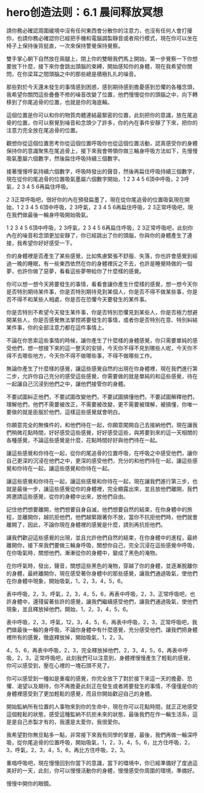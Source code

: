 # hero创造法则：6.1 晨间释放冥想

請你務必確認周圍緩境中沒有任何東西會分散你的注意力，也沒有任何人會打擾你，也請你務必確認你已經把手機和電腦調製靜音或者飛行模式，現在你可以坐在椅子上保持後背挺直，一次來保持警覺保持覺察。

雙手掌心朝下自然放在兩腿上，閉上你的雙眼我們馬上開始，第一步覺察一下你想要放下什麼，接下來你會跳出頭腦的束縛，開始感知你的身體，現在我希望你關閃，在你梁耳之間頭腦之中的那些總是積極扎扎的噪音。

那些對於今天還未發生的事情感到困惑，感到期待感到擔憂感到恐懼的各種念頭，我希望你關閃這些疊疊不修的噪音改變了位置，他們慢慢從你的頭腦之中，向下轉移到了你尾追骨的位置，也就是你的海底輪。

這個位置是你可以和你的物質肉體連結最緊密的位置，此刻把你的意識，放在尾追骨的位置，你可以察覺到噪音和念頭少了許多，你的內在事件安靜了下來，把你的注意力完全放在尾追骨的位置。

觀想你從這個位置思考你從這個位置呼吸你也從這個位置活動，認真感受你的身體保持你的意識聚焦在尾追骨上，接下來我會帶領你做三輪身呼吸方法如下，先慢慢吸氣墨屬六個數字，然後扁住呼吸持續三個數字。

接著慢慢呼氣持續六個數字，呼吸時發出的聲音，然後再扁住呼吸持續三個數字，現在從你的尾追骨的位置吸氣墨屬六個數字開始，1 2 3 4 5 6頂中呼吸，2 3呼氣，2 3 4 5 6再扁住呼吸。

2 3正常呼吸吧，很好你的內在預發扁墨了，現在從你尾追骨的位置吸氣現在開始，1 2 3 4 5 6頂中呼吸，2 3呼氣，2 3 4 5 6再扁住呼吸，2 3正常呼吸吧，現在我們做最後一輪身呼吸開始吸氣。

1 2 3 4 5 6頂中呼吸，2 3呼氣，2 3 4 5 6再扁住呼吸，2 3正常呼吸吧，此刻你內在的噪音和念頭更加安靜了，你已經跳出了你的頭腦，你與你的身體產生了連接，我希望你好好感受一下。

你的身體裡是否產生了某些感覺，比如焦慮緊張不舒服、失落，你也許會感覺到經過一晚的睡眠，有一些東西依然在你的身體裡灰之不去，也許是睡覺時做的一個夢，也許你做了惡夢，看看這些夢帶給你了什麼樣的感覺。

你可以想一想今天將要發生的事情，看看會讓你產生什麼樣的感覺，想一想今天你是否特別期待某件事，你是否特別期待見到某個人，你是否不得不做某些事，你是否不得不和某些人相處，你是否在恐懼今天要發生的某件事。

你是否特別不希望今天發生某件事，你是否特別恐懼見到某些人，你是否極力想避開某些人，你是否感覺無法掌控將要發生的事情，或者你是否特別在意、特別糾結某件事，你的全部注意力都在這件事情上。

不論在你思索這些事情的時候，讓你產生了什麼樣的身體感覺，你只需要單純的感受他們，想一想接下來的這一整天的安排，今天你不得不見到哪些人呢，今天你不得不去哪些地方，今天你不得不做哪些事，不得不做哪些工作。

無論你產生了什麼樣的感覺，讓這些感覺自然的出現在你身體裡，現在我們進行第二步，允許你自己充分的感受這些感覺，你需要做的就是單純的和這些感覺，待在一起讓自己沉浸到他們之中，讓他們接管你的身體。

不要試圖糾正他們，不要試圖改變他們，不要試圖搞懂他們，不要試圖解釋他們，理解他們，他們不需要被改正，不需要被改變，更不需要被理解，被搞懂，你唯一要做的就是臣服於他們，這樣這些感覺就會明白。

你願意完全的無條件的，和他們待在一起，你願意闖開自己去接納他們，現在讓我們稍微花點時間，好好感受這些感覺，好好感受這些，與將要到來的這一天相關的各種感覺，不論這些感覺是什麼，花點時間好好與他們待在一起。

讓這些感覺和你待在一起，從你的尾追骨的位置呼吸，在呼吸之中感受他們，讓你自己更深的沉浸在他們之中，更深的感受他們，充分的和他們待在一起，讓這些感覺和你待在一起，讓這些感覺和你待在一起。

讓這些感覺和你待在一起，讓這些感覺和你待在一起，現在讓我們進行第三步，也就是最後一步，讓這些感覺從你的身體裡，完全顯露出來，並且放他們離開，我們將邀請這些感覺，從你的身體中出來，放他們自由。

記住他們想要離開，他們想要自身自滅，他們想要自然的結束，在你身體中的旅程，並離開你，越抗拒他們，他們越緊跟著你不放，當你不抗拒他們時，他們就會離開了，因此，不論你現在身體裡的感覺是什麼，請別再抗拒他們。

讓我們歡迎這些感覺的出現，並且允許他們自然的結束，在你身體中的進程，最終離開你，接下來我們要做三輪身呼吸，關想你自己，完全沉浸在這些感覺中呼吸，在你吸氣時，關想他們，漸漸從你的身體中，變成了黑色的淹物。

在你呼氣時，發出，聲音，關想這些黑色的淹物，穿越了你的身體，並逐漸脫離你的身體，最終離開你，現在感受著你身體中的那些感覺，讓我們通過吸氣，使他們在你身體中現象，開始吸氣，1，2，3，4，5，6。

表中呼吸，2，3，呼氣，2，3，4，5，6，再表中呼吸，2，3，正常呼吸吧，也許身體中，還殘留著些許的感覺，讓我們繼續感受他們，讓我們通過吸氣，使他們現象，並且釋放掉他們，開始，1，2，3，4，5，6。

表中呼吸，2，3，呼氣，12，3，4，5，6，再表中呼吸，2，3，正常呼吸吧，我們做最後一輪的身呼吸，不論你身體中有什麼感覺，充分感受他們，讓我們把身體裡所有的感覺，徹底釋放掉，開始吸氣，1，2，3。

4，5，6，再表中呼吸，2，3，完全釋放掉他們，2，3，4，5，6，再表中呼吸，2，3，正常呼吸吧，此刻我們可以注意到，身體裡慢慢產生了輕鬆的感覺，你可以感受到，壓在心裡的一塊石頭不見了。

你可以感受到一種如是重複的感覺，你完全放下了對於接下來這一天的擔憂、恐懼、渴望以及期待，你不再擔憂此刻正在發生或者將要發生的事情，不僅僅是你的身體裡感受到了更加輕鬆的感覺，而且你開始歡迎自己的身體。

開始監納所有位置的人事物來到你的生命中，現在你可以花點時間，就正正地感受這個輕鬆的狀態，感受這種監納不抗拒未來的狀態，最後我們在作一輪生活系，這是是自己赤製才有的，我還是太愛你，我很愛你。

我希望對你無旦點多一點，非常接下來我有同學的掌握，最後，我們再做一輪深呼吸，從你尾追骨的位置呼吸，開始吸氣，1，2，3，4，5，6，比方住呼吸，2，3，呼氣，2，3，4，5，6，再比方住呼吸，2，3。

重唱呼吸吧，現在慢慢回到你當下的意識，當下的環境中，你已經準備好了度過這美好的一天，此刻，你可以慢慢活動你的身體，慢慢感受你周圍的環境，準備好。

慢慢中開你的眼鏡。